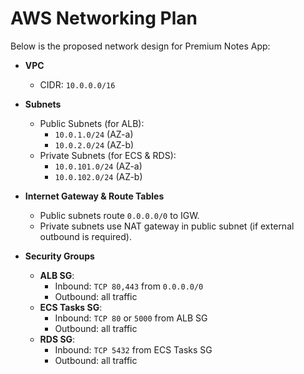# AWS Networking Plan

Below is the proposed network design for Premium Notes App:

- **VPC**
  - CIDR: `10.0.0.0/16`

- **Subnets**
  - Public Subnets (for ALB):
    - `10.0.1.0/24` (AZ-a)
    - `10.0.2.0/24` (AZ-b)
  - Private Subnets (for ECS & RDS):
    - `10.0.101.0/24` (AZ-a)
    - `10.0.102.0/24` (AZ-b)

- **Internet Gateway & Route Tables**
  - Public subnets route `0.0.0.0/0` to IGW.
  - Private subnets use NAT gateway in public subnet (if external outbound is required).

- **Security Groups**
  - **ALB SG**:
    - Inbound: `TCP 80,443` from `0.0.0.0/0`
    - Outbound: all traffic
  - **ECS Tasks SG**:
    - Inbound: `TCP 80` or `5000` from ALB SG
    - Outbound: all traffic
  - **RDS SG**:
    - Inbound: `TCP 5432` from ECS Tasks SG
    - Outbound: all traffic
